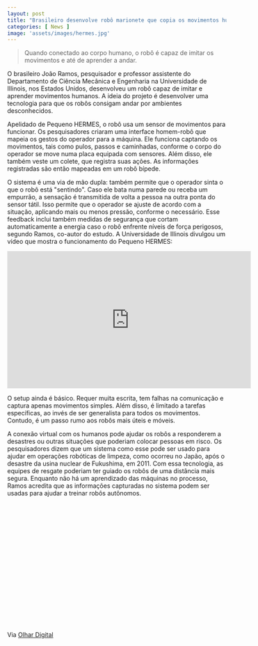 ```yaml
---
layout: post
title: "Brasileiro desenvolve robô marionete que copia os movimentos humanos"
categories: [ News ]
image: 'assets/images/hermes.jpg'
---
```


> Quando conectado ao corpo humano, o robô é capaz de imitar os movimentos e até de aprender a andar.

O brasileiro João Ramos, pesquisador e professor assistente do Departamento de Ciência Mecânica e Engenharia na Universidade de Illinois, nos Estados Unidos, desenvolveu um robô capaz de imitar e aprender movimentos humanos. A ideia do projeto é desenvolver uma tecnologia para que os robôs consigam andar por ambientes desconhecidos.

Apelidado de Pequeno HERMES, o robô usa um sensor de movimentos para funcionar. Os pesquisadores criaram uma interface homem-robô que mapeia os gestos do operador para a máquina. Ele funciona captando os movimentos, tais como pulos, passos e caminhadas, conforme o corpo do operador se move numa placa equipada com sensores. Além disso, ele também veste um colete, que registra suas ações. As informações registradas são então mapeadas em um robô bípede.

<!-- RETANGULO LARGO -->
<script async src="https://pagead2.googlesyndication.com/pagead/js/adsbygoogle.js"></script>
<!-- Informat -->
<ins class="adsbygoogle"
style="display:block"
data-ad-client="ca-pub-2838251107855362"
data-ad-slot="2327980059"
data-ad-format="auto"
data-full-width-responsive="true"></ins>
<script>
(adsbygoogle = window.adsbygoogle || []).push({});
</script>

O sistema é uma via de mão dupla: também permite que o operador sinta o que o robô está "sentindo". Caso ele bata numa parede ou receba um empurrão, a sensação é transmitida de volta a pessoa na outra ponta do sensor tátil. Isso permite que o operador se ajuste de acordo com a situação, aplicando mais ou menos pressão, conforme o necessário. Esse feedback inclui também medidas de segurança que cortam automaticamente a energia caso o robô enfrente níveis de força perigosos, segundo Ramos, co-autor do estudo. A Universidade de Illinois divulgou um vídeo que mostra o funcionamento do Pequeno HERMES:

<iframe width="560" height="315" src="https://www.youtube.com/embed/PHN40dwIRq4" frameborder="0" allow="accelerometer; autoplay; encrypted-media; gyroscope; picture-in-picture" allowfullscreen></iframe>

<!-- RETANGULO LARGO 2 -->
<script async src="//pagead2.googlesyndication.com/pagead/js/adsbygoogle.js"></script>
<ins class="adsbygoogle"
style="display:block; text-align:center;"
data-ad-layout="in-article"
data-ad-format="fluid"
data-ad-client="ca-pub-2838251107855362"
data-ad-slot="8549252987"></ins>
<script>
(adsbygoogle = window.adsbygoogle || []).push({});
</script>

O setup ainda é básico. Requer muita escrita, tem falhas na comunicação e captura apenas movimentos simples. Além disso, é limitado a tarefas específicas, ao invés de ser generalista para todos os movimentos. Contudo, é um passo rumo aos robôs mais úteis e móveis.

A conexão virtual com os humanos pode ajudar os robôs a responderem a desastres ou outras situações que poderiam colocar pessoas em risco. Os pesquisadores dizem que um sistema como esse pode ser usado para ajudar em operações robóticas de limpeza, como ocorreu no Japão, após o desastre da usina nuclear de Fukushima, em 2011. Com essa tecnologia, as equipes de resgate poderiam ter guiado os robôs de uma distância mais segura. Enquanto não há um aprendizado das máquinas no processo, Ramos acredita que as informações capturadas no sistema podem ser usadas para ajudar a treinar robôs autônomos.

<!-- QUADRADO -->
<script async src="//pagead2.googlesyndication.com/pagead/js/adsbygoogle.js"></script>
<ins class="adsbygoogle"
style="display:inline-block;width:336px;height:280px"
data-ad-client="ca-pub-2838251107855362"
data-ad-slot="5351066970"></ins>
<script>
(adsbygoogle = window.adsbygoogle || []).push({});
</script>

Via [Olhar Digital](https://olhardigital.com.br/noticia/brasileiro-desenvolve-robo-marionete-que-copia-os-movimentos-humanos/92307)
